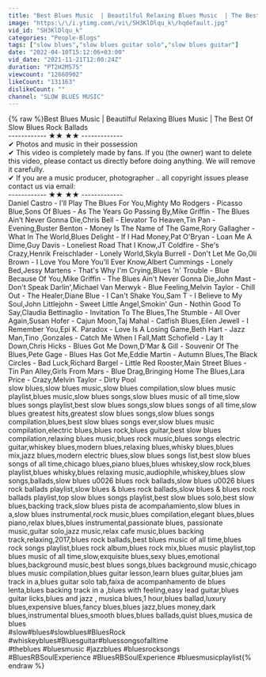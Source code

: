 ```yaml
---
title: "Best Blues Music  | Beautilful Relaxing Blues Music  | The Best Of Slow Blues Rock Ballads"
image: "https:\/\/i.ytimg.com\/vi\/SH3KlDlqu_k\/hqdefault.jpg"
vid_id: "SH3KlDlqu_k"
categories: "People-Blogs"
tags: ["slow blues","slow blues guitar solo","slow blues guitar"]
date: "2022-04-10T15:12:06+03:00"
vid_date: "2021-11-21T12:00:24Z"
duration: "PT2H2M57S"
viewcount: "12660902"
likeCount: "131163"
dislikeCount: ""
channel: "SLOW BLUES MUSIC"
---
```

{% raw %}Best Blues Music  | Beautilful Relaxing Blues Music  | The Best Of Slow Blues Rock Ballads<br />------------ ★★ ★★ -------------<br />✔ Photos and music in their possession<br />✔ This video is completely made by fans. If you (the owner) want to delete this video, please contact us directly before doing anything. We will remove it carefully.<br />✔ If you are a music producer, photographer .. all copyright issues please contact us via email: <br />------------ ★★ ★★ -------------<br />Daniel Castro - I'll Play The Blues For You,Mighty Mo Rodgers - Picasso Blue,Sons Of Blues - As The Years Go Passing By,Mike Griffin - The Blues Ain't Never Gonna Die,Chris Bell - Elevator To Heaven,Tin Pan - Evening,Buster Benton - Money Is The Name of The Game,Rory Gallagher - What In The World,Blues Delight - If I Had Money,Pat O'Bryan - Loan Me A Dime,Guy Davis - Loneliest Road That I Know,JT Coldfire - She's Crazy,Henrik Freischlader - Lonely World,Skyla Burrell - Don't Let Me Go,Oli Brown - I Love You More You'll Ever Know,Albert Cummings - Lonely Bed,Jessy Martens - That's Why I'm Crying,Blues 'n' Trouble - Blue Because Of You,Mike Griffin - The Blues Ain't Never Gonna Die,John Mast - Don't Speak Darlin',Michael Van Merwyk - Blue Feeling,Melvin Taylor - Chill Out - The Healer,Diane Blue - I Can't Shake You,Sam T - I Believe to My Soul,John Littlejohn - Sweet Little Angel,Smokin' Gun - Nothin Good To Say,Claudia Bettinaglio - Invitation To The Blues,The Stumble - All Over Again,Susan Hofer - Cajun Moon,Taj Mahal - Catfish Blues,Eilen Jewell - I Remember You,Epi K. Paradox - Love Is A Losing Game,Beth Hart - Jazz Man,Tino ,Gonzales - Catch Me When I Fall,Matt Schofield - Lay It Down,Chris Hicks - Blues Got Me Down,D'Mar &amp; Gill - Souvenir Of The Blues,Pete Gage - Blues Has Got Me,Eddie Martin - Autumn Blues,The Black Circles - Bad Luck,Richard Bargel - Little Red Rooster,Main Street Blues - Tin Pan Alley,Girls From Mars - Blue Drag,Bringing Home The Blues,Lara Price - Crazy,Melvin Taylor - Dirty Pool<br />slow blues,slow blues music,slow blues compilation,slow blues music playlist,blues music,slow blues songs,slow blues music of all time,slow blues songs playlist,best slow blues songs,slow blues songs of all time,slow blues greatest hits,greatest slow blues songs,slow blues songs compilation,blues,best slow blues songs ever,slow blues music compilation,electric blues,blues rock,blues guitar,best slow blues compilation,relaxing blues music,blues rock music,blues songs electric guitar,whiskey blues,modern blues,relaxing blues,whisky blues,blues mix,jazz blues,modern electric blues,slow blues songs list,best slow blues songs of all time,chicago blues,piano blues,blues whiskey,slow rock,blues playlist,blues whisky,blues relaxing music,audiophile,whiskey,blues slow songs,ballads,slow blues u0026 blues rock ballads,slow blues u0026 blues rock ballads playlist,slow blues &amp; blues rock ballads,slow blues &amp; blues rock ballads playlist,top slow blues songs playlist,best slow blues solo,best slow blues,backing track,slow blues pista de acompañamiento,slow blues in a,slow blues instrumental,rock music,blues compilation,elegant blues,blues piano,relax blues,blues instrumental,passionate blues, passionate music,guitar solo,jazz music,relax cafe music,blues backing track,relaxing,2017,blues rock ballads,best blues music of all time,blues rock songs playlist,blues rock album,blues rock mix,blues music playlist,top blues music of all time,slow,exquisite blues,sexy blues,emotional blues,background music,best blues songs,blues background music,chicago blues music compilation,blues guitar lesson,learn blues guitar,blues jam track in a,blues guitar solo tab,faixa de acompanhamento de blues lenta,blues backing track in a ,blues with feeling,easy lead guitar,blues guitar licks,blues and jazz , musica blues,1 hour,blues ballad,luxury blues,expensive blues,fancy blues,blues jazz,blues money,dark blues,instrumental blues,smooth blues,blues ballads,quist blues,musica de blues<br />#slow#blues#slowblues#BluesRock #whiskeyblues#Bluesguitar#bluessongsofalltime<br />#theblues #bluesmusic #jazzblues #bluesrocksongs #BluesRBSoulExperience  #BluesRBSoulExperience #bluesmusicplaylist{% endraw %}
